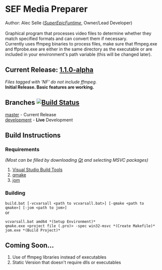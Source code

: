 # SEF Media Preparer
Author: Alec Selle ([*SuperEpicFuntime*](https://superepicfuntime.com), Owner/Lead Developer)<br/><br/>
Graphical program that processes video files to determine whether they match specified formats and can convert them if necessary.<br/>
Currently uses ffmpeg binaries to process files, make sure that ffmpeg.exe and ffprobe.exe are either in the same directory as the executable or are included in your environment's path variable (this will be changed later).


## Current Release: [1.1.0-alpha](https://github.com/alecselle/sefmediapreparer/releases)
*Files tagged with 'NF' do not include ffmpeg.*<br/>
**Initial Release. Basic features are working.**

## Branches [![Build Status](http://dev.alecselle.com:8080/job/SEF%20Media%20Preparer/job/SEF%20Media%20Preparer%20(Development)/badge/icon)](http://dev.alecselle.com:8080/job/SEF%20Media%20Preparer/job/SEF%20Media%20Preparer%20(Development)/)
[master](https://github.com/alecselle/sefmediapreparer/tree/master) - Current Release<br/>
[development](https://github.com/alecselle/sefmediapreparer/tree/development) - **Live** Development

## Build Instructions
### Requirements
*(Most can be filled by downloading [Qt](https://www.qt.io/download) and selecting MSVC packages)*
1. [Visual Studio Build Tools](http://landinghub.visualstudio.com/visual-cpp-build-tools)<br/>
2. [qmake](https://www.qt.io/download)<br/>
3. [jom](https://wiki.qt.io/Jom)<br/>
### Building
`build.bat [-vcvarsall <path to vcvarsall.bat>] [-qmake <path to qmake>] [-jom <path to jom>]`
<br/>or<br/>
```
vcvarsall.bat amd64 *(Setup Environment)*
qmake.exe <project file (.pro)> -spec win32-msvc *(Create Makefile)*
jom.exe *(Build Project)*
```

## Coming Soon...
1. Use of ffmpeg libraries instead of executables
2. Static Version that doesn't require dlls or executables
